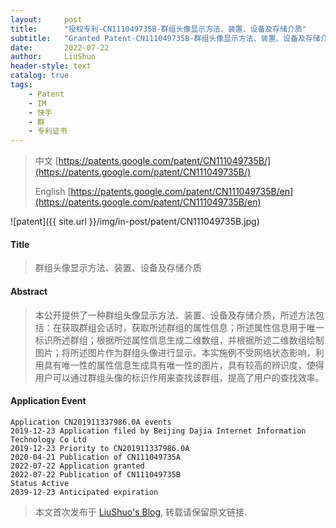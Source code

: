 ```yaml
---
layout:     post
title:      "授权专利-CN111049735B-群组头像显示方法、装置、设备及存储介质"
subtitle:   "Granted Patent-CN111049735B-群组头像显示方法、装置、设备及存储介质"
date:       2022-07-22
author:     LiuShuo
header-style: text
catalog: true
tags:
    - Patent
    - IM
    - 快手
    - 群
    - 专利证书
---
```

> 中文 [https://patents.google.com/patent/CN111049735B/](https://patents.google.com/patent/CN111049735B/)
>
> English [https://patents.google.com/patent/CN111049735B/en](https://patents.google.com/patent/CN111049735B/en)

![patent]({{ site.url }}/img/in-post/patent/CN111049735B.jpg)
#### Title
> 群组头像显示方法、装置、设备及存储介质









#### Abstract
> 本公开提供了一种群组头像显示方法、装置、设备及存储介质，所述方法包括：在获取群组会话时，获取所述群组的属性信息；所述属性信息用于唯一标识所述群组；根据所述属性信息生成二维数组，并根据所述二维数组绘制图片；将所述图片作为群组头像进行显示。本实施例不受网络状态影响，利用具有唯一性的属性信息生成具有唯一性的图片，具有较高的辨识度，使得用户可以通过群组头像的标识作用来查找该群组，提高了用户的查找效率。









#### Application Event
```
Application CN201911337986.0A events 
2019-12-23 Application filed by Beijing Dajia Internet Information Technology Co Ltd
2019-12-23 Priority to CN201911337986.0A
2020-04-21 Publication of CN111049735A
2022-07-22 Application granted
2022-07-22 Publication of CN111049735B
Status Active
2039-12-23 Anticipated expiration
```
> 本文首次发布于 [LiuShuo's Blog](https://liushuo.me), 
转载请保留原文链接.
